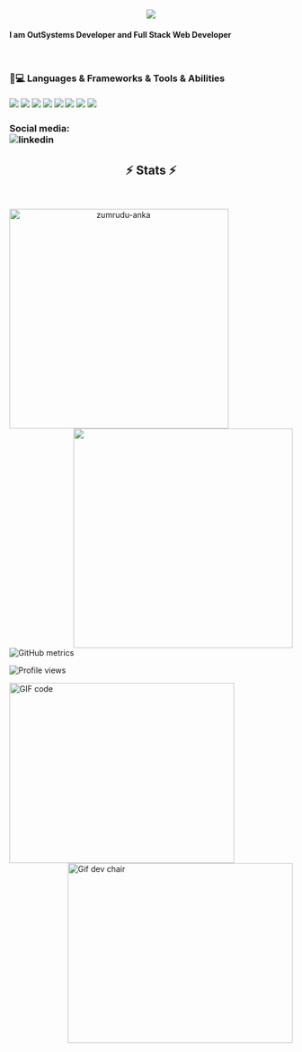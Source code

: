 <h1 align="center">
  <a href="https://git.io/typing-svg">
    <img src="https://readme-typing-svg.herokuapp.com/?lines=Hello,+There!+👋;This+is+Argleydson+Leão;Nice+to+meet+you!&center=true&size=30">
  </a>
</h1>

<!-- <h1>Hi there 👋, my name is Argleydson & I ❤️ code.</h1> -->

<h4> I am OutSystems Developer and Full Stack Web Developer </h4>
</br>

<h3 align="left">
  <b>🚀💻 Languages & Frameworks & Tools & Abilities</b> </br>
  </br>
    <img src="https://img.shields.io/badge/-HTML5-informational?style=flat&logo=HTML5&logoColor=white&color=important">
    <img src="https://img.shields.io/badge/-CSS3-informational?style=flat&logo=CSS3&logoColor=white&color=blue">
    <img src="https://img.shields.io/badge/-JavaScript-informational?style=flat&logo=JavaScript&logoColor=white&color=yellow">
    <img src="https://img.shields.io/badge/-React.js-informational?style=flat&logo=React&logoColor=white&color=informational">    
    <img src="https://img.shields.io/badge/-MUI-informational?style=flat&logo=Material-UI&logoColor=white&color=blue">
    <img src="https://img.shields.io/badge/-Git-informational?style=flat&logo=Git&logoColor=white&color=orange">  
    <img src="https://img.shields.io/badge/-GitHub-181717?style=flat-square&logo=github">
    <img src="https://img.shields.io/badge/-GitLab-FCA121?style=flat-square&logo=gitlab">
  </h3>
  
<!-- ![JavaScript](https://img.shields.io/badge/-JavaScript-black?style=flat-square&logo=javascript)
![Nodejs](https://img.shields.io/badge/-Nodejs-black?style=flat-square&logo=Node.js)
![Python](https://img.shields.io/badge/-Python-black?style=flat-square&logo=Python)
![React](https://img.shields.io/badge/-React-black?style=flat-square&logo=react)
![HTML5](https://img.shields.io/badge/-HTML5-E34F26?style=flat-square&logo=html5&logoColor=white)
![CSS3](https://img.shields.io/badge/-CSS3-1572B6?style=flat-square&logo=css3)
![Bootstrap](https://img.shields.io/badge/-Bootstrap-563D7C?style=flat-square&logo=bootstrap)
![TypeScript](https://img.shields.io/badge/-TypeScript-007ACC?style=flat-square&logo=typescript)
![MongoDB](https://img.shields.io/badge/-MongoDB-black?style=flat-square&logo=mongodb)
![GraphQL](https://img.shields.io/badge/-GraphQL-E10098?style=flat-square&logo=graphql)
![Apollo GraphQL](https://img.shields.io/badge/-Apollo%20GraphQL-311C87?style=flat-square&logo=apollo-graphql)
![PostgreSQL](https://img.shields.io/badge/-PostgreSQL-336791?style=flat-square&logo=postgresql)
![MySQL](https://img.shields.io/badge/-MySQL-black?style=flat-square&logo=mysql)
![Heroku](https://img.shields.io/badge/-Heroku-430098?style=flat-square&logo=heroku)
![Docker](https://img.shields.io/badge/-Docker-black?style=flat-square&logo=docker)
![DigitalOcean](https://img.shields.io/badge/-Digital%20Ocean-darkblue?style=flat-square&logo=digitalocean)
![Amazon AWS](https://img.shields.io/badge/Amazon%20AWS-232F3E?style=flat-square&logo=amazon-aws)
![Google Cloud](https://img.shields.io/badge/Google%20Cloud-black?style=flat-square&logo=google-cloud)
![Git](https://img.shields.io/badge/-Git-black?style=flat-square&logo=git)
![GitHub](https://img.shields.io/badge/-GitHub-181717?style=flat-square&logo=github)
![GitLab](https://img.shields.io/badge/-GitLab-FCA121?style=flat-square&logo=gitlab)
![BitBucket](https://img.shields.io/badge/-BitBucket-darkblue?style=flat-square&logo=bitbucket) -->

<h3 align="left">
  <b>Social media:</b> </br>
  <img src='https://img.shields.io/badge/-argleydson-blue?style=flat-square&logo=Linkedin&logoColor=white' alt='linkedin'>  
</h3>



<!-- [<img src='https://img.shields.io/badge/-argleydson-blue?style=flat-square&logo=Linkedin&logoColor=white' alt='linkedin'>](https://www.linkedin.com/in/https://www.linkedin.com/in/argleydson/) -->    
<!--     [<img src='https://cdn.jsdelivr.net/npm/simple-icons@3.0.1/icons/github.svg' alt='github' height='40'>](https://github.com/ArgLD) 
    [<img src='https://cdn.jsdelivr.net/npm/simple-icons@3.0.1/icons/linkedin.svg' alt='linkedin' height='40'>](https://www.linkedin.com/in/https://www.linkedin.com/in/argleydson/) -->
   


<h2 align="center">⚡ Stats ⚡</h2>
<br>
<p align=center>
  <div align=center>
    <a href="https://github.com/denvercoder1/github-readme-streak-stats" title="Go to Source">
      <img align="left" width=390 src="https://github-readme-streak-stats.herokuapp.com/?user=ArgLD&theme=tokyonight&border=61dafb&hide_border=true" alt="zumrudu-anka" />
    </a>
    <a href="https://github.com/anuraghazra/github-readme-stats" title="Go to Source">
      <img align="right" width=390 src="https://github-readme-stats.vercel.app/api?username=ArgLD&show_icons=true&theme=tokyonight&border_color=61dafb&hide_border=true" />
    </a>
  </div>
  <br><br><br><br><br><br><br><br><br>
<!--   <div align=center>
    <a href="https://github.com/anuraghazra/github-readme-stats">
      <img width=325 align="center" src="https://github-readme-stats.vercel.app/api/top-langs/?username=ArgLD&hide=c%23,powershell,Mathematica,Ruby,Objective-C,Objective-C%2b%2b,Cuda&title_color=61dafb&text_color=ffffff&icon_color=61dafb&bg_color=20232a&langs_count=8&layout=compact&border_color=61dafb&hide_border=true" />
    </a>
  </div>
  <br>
  <img src="https://activity-graph.herokuapp.com/graph?username=ArgLD&theme=react-dark&bg_color=20232a&hide_border=true" width="100%"/>
</p> -->

<!-- ![Top Langs](https://github-readme-stats.vercel.app/api/top-langs/?username=ArgLD&hide=TeX&layout=compact) -->

<!-- ![GitHub stats](https://github-readme-stats.vercel.app/api?username=ArgLD&theme=tokyonight&show_icons=true&count_private=true)   -->

![GitHub metrics](https://metrics.lecoq.io/ArgLD)  

<!-- ![GitHub streak stats](https://github-readme-streak-stats.herokuapp.com/?user=ArgLD)   -->

![Profile views](https://gpvc.arturio.dev/ArgLD)  




<img align="left" alt="GIF code" src="https://github.com/abhisheknaiidu/abhisheknaiidu/blob/master/code.gif?raw=true" width="400" height="320" />
<img align="right" alt="Gif dev chair" src="https://raw.githubusercontent.com/iampavangandhi/iampavangandhi/master/gifs/coder.gif" width="400" height="320"  />

